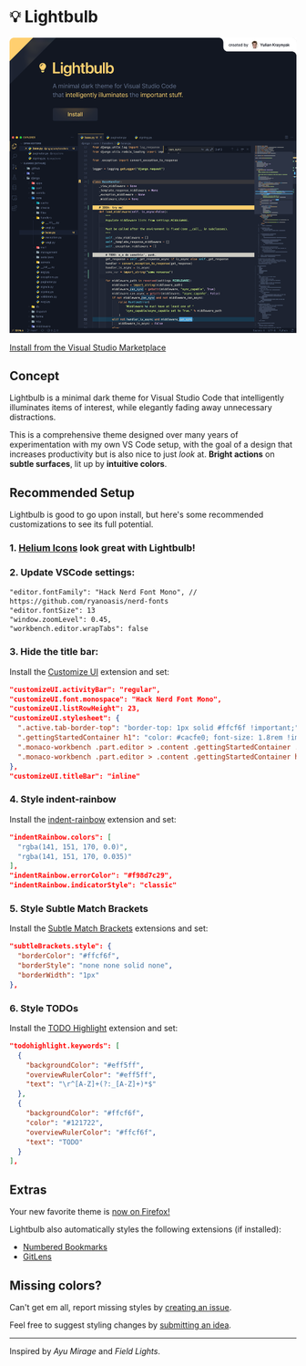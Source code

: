 # 💡 Lightbulb

<a href="https://marketplace.visualstudio.com/items?itemName=ykray.lightbulb">
    <img src="assets/showcase-2.png" width="1600px"/>
</a>

<br/>

[Install from the Visual Studio Marketplace](https://marketplace.visualstudio.com/items?itemName=ykray.lightbulb)

## Concept

Lightbulb is a minimal dark theme for Visual Studio Code that intelligently illuminates items of interest, while elegantly fading away unnecessary distractions.

This is a comprehensive theme designed over many years of experimentation with my own VS Code setup, with the goal of a design that increases productivity but is also nice to just _look_ at. **Bright actions** on **subtle surfaces**, lit up by **intuitive colors**.

## Recommended Setup

Lightbulb is good to go upon install, but here's some recommended customizations to see its full potential.

### 1. [Helium Icons](https://marketplace.visualstudio.com/items?itemName=helgardrichard.helium-icon-theme) look great with Lightbulb!

### 2. Update VSCode settings:

```jsonc
"editor.fontFamily": "Hack Nerd Font Mono", // https://github.com/ryanoasis/nerd-fonts
"editor.fontSize": 13
"window.zoomLevel": 0.45,
"workbench.editor.wrapTabs": false
```

### 3. Hide the title bar:

Install the [Customize UI](https://marketplace.visualstudio.com/items?itemName=iocave.customize-ui) extension and set:

```json
"customizeUI.activityBar": "regular",
"customizeUI.font.monospace": "Hack Nerd Font Mono",
"customizeUI.listRowHeight": 23,
"customizeUI.stylesheet": {
  ".active.tab-border-top": "border-top: 1px solid #ffcf6f !important;",
  ".gettingStartedContainer h1": "color: #cacfe0; font-size: 1.8rem !important; text-transform: lowercase;",
  ".monaco-workbench .part.editor > .content .gettingStartedContainer .description": "font-size: 1rem !important; text-transform: lowercase;",
  ".monaco-workbench .part.editor > .content .gettingStartedContainer h2": "font-size: 1rem !important; text-transform: lowercase;",
},
"customizeUI.titleBar": "inline"
```

### 4. Style indent-rainbow

Install the [indent-rainbow](https://marketplace.visualstudio.com/items?itemName=oderwat.indent-rainbow) extension and set:

```json
"indentRainbow.colors": [
  "rgba(141, 151, 170, 0.0)",
  "rgba(141, 151, 170, 0.035)"
],
"indentRainbow.errorColor": "#f98d7c29",
"indentRainbow.indicatorStyle": "classic"
```

### 5. Style Subtle Match Brackets

Install the [Subtle Match Brackets](https://marketplace.visualstudio.com/items?itemName=rafamel.subtle-brackets) extensions and set:

```json
"subtleBrackets.style": {
  "borderColor": "#ffcf6f",
  "borderStyle": "none none solid none",
  "borderWidth": "1px"
},
```

### 6. Style TODOs

Install the [TODO Highlight](https://marketplace.visualstudio.com/items?itemName=wayou.vscode-todo-highlight) extension and set:

```json
"todohighlight.keywords": [
  {
    "backgroundColor": "#eff5ff",
    "overviewRulerColor": "#eff5ff",
    "text": "\r^[A-Z]+(?:_[A-Z]+)*$"
  },
  {
    "backgroundColor": "#ffcf6f",
    "color": "#121722",
    "overviewRulerColor": "#ffcf6f",
    "text": "TODO"
  }
],
```

## Extras

Your new favorite theme is [now on Firefox!](https://addons.mozilla.org/en-US/firefox/addon/lightbulb-theme/)

Lightbulb also automatically styles the following extensions (if installed):

- [Numbered Bookmarks](https://marketplace.visualstudio.com/items?itemName=alefragnani.numbered-bookmarks)
- [GitLens](https://marketplace.visualstudio.com/items?itemName=eamodio.gitlens)

## Missing colors?

Can't get em all, report missing styles by [creating an issue](https://github.com/ykray/Lightbulb/issues).

Feel free to suggest styling changes by [submitting an idea](https://github.com/ykray/Lightbulb/discussions/categories/ideas).

---

Inspired by _Ayu Mirage_ and _Field Lights_.
